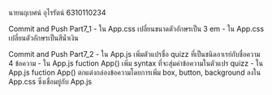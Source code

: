 นายนฤเบศน์ อุไรรัตน์ 6310110234

Commit and Push Part7_1 
    - ใน App.css เปลี่ยนขนาดตัวอักษรเป็น 3 em
    - ใน App.css เปลี่ยนตัวอักษรเป็นสีนํ้าเงิน

Commit and Push Part7_2
    - ใน App.js เพิ่มตัวแปรชื่อ quizz ที่เป็นชนิดอาเรย์กับชื่อความ 4 ข้อความ
    - ใน App.js fuction App() เพิ่ม syntax ที่จะสุ่มค่าข้อความในตัวแปร quizz
    - ใน App.js fuction App() ตกแต่งกล่องข้อความโดยการเพิ่ม box, button, background ลงใน App.css ซึ่งเชื่อมยู่กับ App.js
    